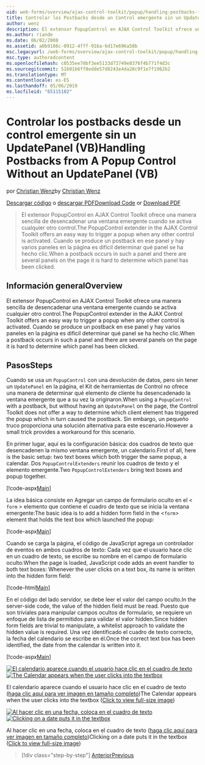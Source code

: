 ```yaml
---
uid: web-forms/overview/ajax-control-toolkit/popup/handling-postbacks-from-a-popup-control-without-an-updatepanel-vb
title: Controlar los Postbacks desde un Control emergente sin un UpdatePanel (VB) | Microsoft Docs
author: wenz
description: El extensor PopupControl en AJAX Control Toolkit ofrece una manera sencilla de desencadenar una ventana emergente cuando se activa cualquier otro control. Cuando se produce un postback en unidades de búsqueda...
ms.author: riande
ms.date: 06/02/2008
ms.assetid: a0b9186c-0912-4fff-916a-6d17e696a50b
msc.legacyurl: /web-forms/overview/ajax-control-toolkit/popup/handling-postbacks-from-a-popup-control-without-an-updatepanel-vb
msc.type: authoredcontent
ms.openlocfilehash: c0535ee78bf3ee5133d73749e8376f4b771f4d3c
ms.sourcegitcommit: 51b01b6ff8edde57d8243e4da28c9f1e7f1962b2
ms.translationtype: MT
ms.contentlocale: es-ES
ms.lasthandoff: 05/06/2019
ms.locfileid: "65115102"
---
```

# <a name="handling-postbacks-from-a-popup-control-without-an-updatepanel-vb"></a><span data-ttu-id="305e5-104">Controlar los postbacks desde un control emergente sin un UpdatePanel (VB)</span><span class="sxs-lookup"><span data-stu-id="305e5-104">Handling Postbacks from A Popup Control Without an UpdatePanel (VB)</span></span>

<span data-ttu-id="305e5-105">por [Christian Wenz](https://github.com/wenz)</span><span class="sxs-lookup"><span data-stu-id="305e5-105">by [Christian Wenz](https://github.com/wenz)</span></span>

<span data-ttu-id="305e5-106">[Descargar código](http://download.microsoft.com/download/9/3/f/93f8daea-bebd-4821-833b-95205389c7d0/PopupControl3.vb.zip) o [descargar PDF](http://download.microsoft.com/download/2/d/c/2dc10e34-6983-41d4-9c08-f78f5387d32b/popupcontrol3VB.pdf)</span><span class="sxs-lookup"><span data-stu-id="305e5-106">[Download Code](http://download.microsoft.com/download/9/3/f/93f8daea-bebd-4821-833b-95205389c7d0/PopupControl3.vb.zip) or [Download PDF](http://download.microsoft.com/download/2/d/c/2dc10e34-6983-41d4-9c08-f78f5387d32b/popupcontrol3VB.pdf)</span></span>

> <span data-ttu-id="305e5-107">El extensor PopupControl en AJAX Control Toolkit ofrece una manera sencilla de desencadenar una ventana emergente cuando se activa cualquier otro control.</span><span class="sxs-lookup"><span data-stu-id="305e5-107">The PopupControl extender in the AJAX Control Toolkit offers an easy way to trigger a popup when any other control is activated.</span></span> <span data-ttu-id="305e5-108">Cuando se produce un postback en ese panel y hay varios paneles en la página es difícil determinar qué panel se ha hecho clic.</span><span class="sxs-lookup"><span data-stu-id="305e5-108">When a postback occurs in such a panel and there are several panels on the page it is hard to determine which panel has been clicked.</span></span>

## <a name="overview"></a><span data-ttu-id="305e5-109">Información general</span><span class="sxs-lookup"><span data-stu-id="305e5-109">Overview</span></span>

<span data-ttu-id="305e5-110">El extensor PopupControl en AJAX Control Toolkit ofrece una manera sencilla de desencadenar una ventana emergente cuando se activa cualquier otro control.</span><span class="sxs-lookup"><span data-stu-id="305e5-110">The PopupControl extender in the AJAX Control Toolkit offers an easy way to trigger a popup when any other control is activated.</span></span> <span data-ttu-id="305e5-111">Cuando se produce un postback en ese panel y hay varios paneles en la página es difícil determinar qué panel se ha hecho clic.</span><span class="sxs-lookup"><span data-stu-id="305e5-111">When a postback occurs in such a panel and there are several panels on the page it is hard to determine which panel has been clicked.</span></span>

## <a name="steps"></a><span data-ttu-id="305e5-112">Pasos</span><span class="sxs-lookup"><span data-stu-id="305e5-112">Steps</span></span>

<span data-ttu-id="305e5-113">Cuando se usa un `PopupControl` con una devolución de datos, pero sin tener un `UpdatePanel` en la página, el Kit de herramientas de Control no ofrece una manera de determinar qué elemento de cliente ha desencadenado la ventana emergente que a su vez la originaron.</span><span class="sxs-lookup"><span data-stu-id="305e5-113">When using a `PopupControl` with a postback, but without having an `UpdatePanel` on the page, the Control Toolkit does not offer a way to determine which client element has triggered the popup which in turn caused the postback.</span></span> <span data-ttu-id="305e5-114">Sin embargo, un pequeño truco proporciona una solución alternativa para este escenario.</span><span class="sxs-lookup"><span data-stu-id="305e5-114">However a small trick provides a workaround for this scenario.</span></span>

<span data-ttu-id="305e5-115">En primer lugar, aquí es la configuración básica: dos cuadros de texto que desencadenen la mismo ventana emergente, un calendario.</span><span class="sxs-lookup"><span data-stu-id="305e5-115">First of all, here is the basic setup: two text boxes which both trigger the same popup, a calendar.</span></span> <span data-ttu-id="305e5-116">Dos `PopupControlExtenders` reunir los cuadros de texto y el elemento emergente.</span><span class="sxs-lookup"><span data-stu-id="305e5-116">Two `PopupControlExtenders` bring text boxes and popup together.</span></span>

[!code-aspx[Main](handling-postbacks-from-a-popup-control-without-an-updatepanel-vb/samples/sample1.aspx)]

<span data-ttu-id="305e5-117">La idea básica consiste en Agregar un campo de formulario oculto en el &lt; `form` &gt; elemento que contiene el cuadro de texto que se inicia la ventana emergente:</span><span class="sxs-lookup"><span data-stu-id="305e5-117">The basic idea is to add a hidden form field in the &lt;`form`&gt; element that holds the text box which launched the popup:</span></span>

[!code-aspx[Main](handling-postbacks-from-a-popup-control-without-an-updatepanel-vb/samples/sample2.aspx)]

<span data-ttu-id="305e5-118">Cuando se carga la página, el código de JavaScript agrega un controlador de eventos en ambos cuadros de texto: Cada vez que el usuario hace clic en un cuadro de texto, se escribe su nombre en el campo de formulario oculto:</span><span class="sxs-lookup"><span data-stu-id="305e5-118">When the page is loaded, JavaScript code adds an event handler to both text boxes: Whenever the user clicks on a text box, its name is written into the hidden form field:</span></span>

[!code-html[Main](handling-postbacks-from-a-popup-control-without-an-updatepanel-vb/samples/sample3.html)]

<span data-ttu-id="305e5-119">En el código del lado servidor, se debe leer el valor del campo oculto.</span><span class="sxs-lookup"><span data-stu-id="305e5-119">In the server-side code, the value of the hidden field must be read.</span></span> <span data-ttu-id="305e5-120">Puesto que son triviales para manipular campos ocultos de formulario, se requiere un enfoque de lista de permitidos para validar el valor hidden.</span><span class="sxs-lookup"><span data-stu-id="305e5-120">Since hidden form fields are trivial to manipulate, a whitelist approach to validate the hidden value is required.</span></span> <span data-ttu-id="305e5-121">Una vez identificado el cuadro de texto correcto, la fecha del calendario se escribe en él.</span><span class="sxs-lookup"><span data-stu-id="305e5-121">Once the correct text box has been identified, the date from the calendar is written into it.</span></span>

[!code-aspx[Main](handling-postbacks-from-a-popup-control-without-an-updatepanel-vb/samples/sample4.aspx)]

<span data-ttu-id="305e5-122">[![El calendario aparece cuando el usuario hace clic en el cuadro de texto](handling-postbacks-from-a-popup-control-without-an-updatepanel-vb/_static/image2.png)](handling-postbacks-from-a-popup-control-without-an-updatepanel-vb/_static/image1.png)</span><span class="sxs-lookup"><span data-stu-id="305e5-122">[![The Calendar appears when the user clicks into the textbox](handling-postbacks-from-a-popup-control-without-an-updatepanel-vb/_static/image2.png)](handling-postbacks-from-a-popup-control-without-an-updatepanel-vb/_static/image1.png)</span></span>

<span data-ttu-id="305e5-123">El calendario aparece cuando el usuario hace clic en el cuadro de texto ([haga clic aquí para ver imagen en tamaño completo](handling-postbacks-from-a-popup-control-without-an-updatepanel-vb/_static/image3.png))</span><span class="sxs-lookup"><span data-stu-id="305e5-123">The Calendar appears when the user clicks into the textbox ([Click to view full-size image](handling-postbacks-from-a-popup-control-without-an-updatepanel-vb/_static/image3.png))</span></span>

<span data-ttu-id="305e5-124">[![Al hacer clic en una fecha, coloca en el cuadro de texto](handling-postbacks-from-a-popup-control-without-an-updatepanel-vb/_static/image5.png)](handling-postbacks-from-a-popup-control-without-an-updatepanel-vb/_static/image4.png)</span><span class="sxs-lookup"><span data-stu-id="305e5-124">[![Clicking on a date puts it in the textbox](handling-postbacks-from-a-popup-control-without-an-updatepanel-vb/_static/image5.png)](handling-postbacks-from-a-popup-control-without-an-updatepanel-vb/_static/image4.png)</span></span>

<span data-ttu-id="305e5-125">Al hacer clic en una fecha, coloca en el cuadro de texto ([haga clic aquí para ver imagen en tamaño completo](handling-postbacks-from-a-popup-control-without-an-updatepanel-vb/_static/image6.png))</span><span class="sxs-lookup"><span data-stu-id="305e5-125">Clicking on a date puts it in the textbox ([Click to view full-size image](handling-postbacks-from-a-popup-control-without-an-updatepanel-vb/_static/image6.png))</span></span>

> [!div class="step-by-step"]
> [<span data-ttu-id="305e5-126">Anterior</span><span class="sxs-lookup"><span data-stu-id="305e5-126">Previous</span></span>](handling-postbacks-from-a-popup-control-with-an-updatepanel-vb.md)
